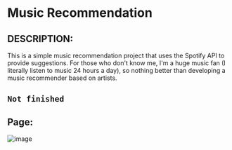 # Music Recommendation

## DESCRIPTION:
This is a simple music recommendation project that uses the Spotify API to provide suggestions. For those who don't know me, I'm a huge music fan (I literally listen to music 24 hours a day), so nothing better than developing a music recommender based on artists.

## `Not finished`

## Page:
![image](https://github.com/IllanoAyala/Music/assets/92798837/01319933-1ae3-4dc1-8afb-01a1e5c6b73a)


